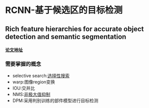 # RCNN-基于候选区的目标检测
## Rich feature hierarchies for accurate object detection and semantic segmentation
#### [论文地址](/papers/R-CNN/Rich_Feature_Hierarchies_2014_CVPR_paper.pdf)

### 需要掌握的概念

* selective search:[选择性搜索](https://blog.csdn.net/guoyunfei20/article/details/78723646)  
* warp:图像region变换  
* IOU:交并比  
* NMS:[非极大值抑制](https://www.cnblogs.com/makefile/p/nms.html)  
* DPM:采用判别训练的部件模型进行目标检测


